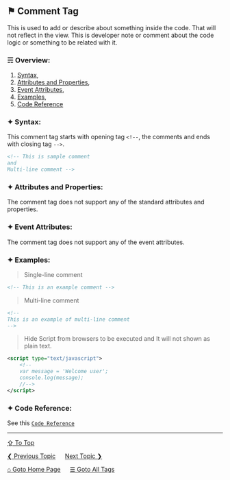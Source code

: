 ## &#9873; Comment Tag
This is used to add or describe about something inside the code. That will not reflect in the view. This is developer note or comment about the code logic or something to be related with it. 

### &#9780; Overview:
1. [Syntax](#-syntax),
2. [Attributes and Properties](#-attributes-and-properties),
3. [Event Attributes](#-event-attributes),
4. [Examples](#-examples),
5. [Code Reference](#-code-reference)

### &#10022; Syntax:

This comment tag starts with opening tag `<!--`, the comments and ends with closing tag `-->`. 

```xml
<!-- This is sample comment
and 
Multi-line comment -->
```

### &#10022; Attributes and Properties:
The comment tag does not support any of the standard attributes and properties.

### &#10022; Event Attributes:
The comment tag does not support any of the event attributes.

### &#10022; Examples:
> Single-line comment
```xml
<!-- This is an example comment -->
```

> Multi-line comment
```xml
<!--
This is an example of multi-line comment
-->
```

> Hide Script from browsers to be executed and It will not shown as plain text.
```xml
<script type="text/javascript">
	<!-- 
	var message = 'Welcome user';
	console.log(message);
	//-->
</script>
```

### &#10022; Code Reference:
See this [`Code Reference`](../code/comment-tag.html)

---
[&#8682; To Top](#-comment-tag)

[&#10094; Previous Topic](../all-tags.md) &emsp; [Next Topic &#10095;](./doctype.md)

[&#8962; Goto Home Page](../README.md) &emsp; [&#9776; Goto All Tags](../all-tags.md)
